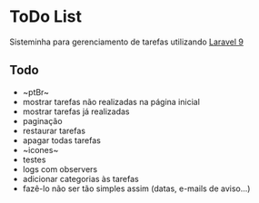 # ToDo List
Sisteminha para gerenciamento de tarefas utilizando [Laravel 9](https://laravel.com/docs/9.x/releases) 

## Todo
- ~ptBr~
- mostrar tarefas não realizadas na página inicial
- mostrar tarefas já realizadas
- paginação
- restaurar tarefas
- apagar todas tarefas
- ~icones~
- testes
- logs com observers
- adicionar categorias às tarefas
- fazê-lo não ser tão simples assim (datas, e-mails de aviso...)

